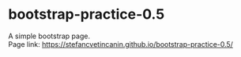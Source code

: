 # bootstrap-practice-0.5
A simple bootstrap page. <br>
Page link: https://stefancvetincanin.github.io/bootstrap-practice-0.5/ 
